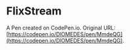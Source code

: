 # FlixStream

A Pen created on CodePen.io. Original URL: [https://codepen.io/DlOMEDES/pen/MmdeQG](https://codepen.io/DlOMEDES/pen/MmdeQG).

